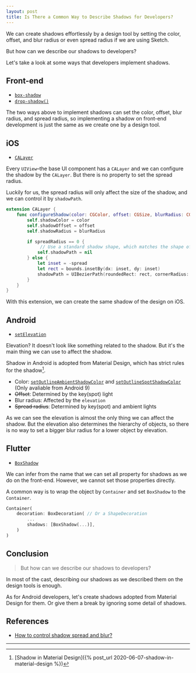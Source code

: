 ```yaml
---
layout: post
title: Is There a Common Way to Describe Shadows for Developers?
---
```


We can create shadows effortlessly by a design tool by setting the color, offset, and blur radius or even spread radius if we are using Sketch.

But how can we describe our shadows to developers?

Let's take a look at some ways that developers implement shadows.

## Front-end

- [`box-shadow`](https://developer.mozilla.org/en-US/docs/Web/CSS/box-shadow)
- [`drop-shadow()`](https://developer.mozilla.org/en-US/docs/Web/CSS/filter-function/drop-shadow)

The two ways above to implement shadows can set the color, offset,  blur radius, and spread radius, so implementing a shadow on front-end development is just the same as we create one by a design tool.

## iOS

- [`CALayer`](https://developer.apple.com/documentation/quartzcore/calayer)

Every `UIView`–the base UI component has a `CALayer` and we can configure the shadow by the `CALayer`. But there is no property to set the spread radius.

Luckily for us, the spread radius will only affect the size of the shadow, and we can control it by `shadowPath`.

```swift
extension CALayer {
    func configureShadow(color: CGColor, offset: CGSize, blurRadius: CGFloat, spreadRadius: CGFloat) {
        self.shadowColor = color
        self.shadowOffset = offset
        self.shadowRadius = blurRadius

        if spreadRadius == 0 {
             // Use a standard shadow shape, which matches the shape of this layer
            self.shadowPath = nil
        } else {
            let inset = -spread
            let rect = bounds.insetBy(dx: inset, dy: inset)
            shadowPath = UIBezierPath(roundedRect: rect, cornerRadius: cornerRadius).cgPath
        }
    }
}
```

With this extension, we can create the same shadow of the design on iOS.

## Android

- [`setElevation`](https://developer.android.com/reference/android/view/View#setElevation(float))

Elevation? It doesn't look like something related to the shadow. But it's the main thing we can use to affect the shadow.

Shadow in Android is adopted from Material Design, which has strict rules for the shadow[^1].

- Color: [`setOutlineAmbientShadowColor`](https://developer.android.com/reference/kotlin/android/view/View#setOutlineAmbientShadowColor(kotlin.Int)) and [`setOutlineSpotShadowColor`](https://developer.android.com/reference/kotlin/android/view/View#setOutlineSpotShadowColor(kotlin.Int)) (Only avaliable from Android 9)
- ~~Offset~~: Determined by the key(spot) light
- Blur radius: Affected by the `elevation`
- ~~Spread radius~~: Determined by key(spot) and ambient lights

As we can see the elevation is almost the only thing we can affect the shadow. But the elevation also determines the hierarchy of objects, so there is no way to set a bigger blur radius for a lower object by elevation.

## Flutter

- [`BoxShadow`](https://api.flutter.dev/flutter/painting/BoxShadow-class.html)

We can infer from the name that we can set all property for shadows as we do on the front-end. However, we cannot set those properties directly.

A common way is to wrap the object by `Container` and set `BoxShadow` to the `Container`.

```dart
Container(
    decoration: BoxDecoration( // Or a ShapeDecoration
        ...
        shadows: [BoxShadow(...)],
    )
)
```

## Conclusion

> But how can we describe our shadows to developers?

In most of the cast, describing our shadows as we described them on the design tools is enough.

As for Android developers, let's create shadows adopted from Material Design for them. Or give them a break by ignoring some detail of shadows.

## References

- [How to control shadow spread and blur?](https://stackoverflow.com/questions/34269399/how-to-control-shadow-spread-and-blur)

***

[^1]: [Shadow in Material Design]({% post_url 2020-06-07-shadow-in-material-design %})
